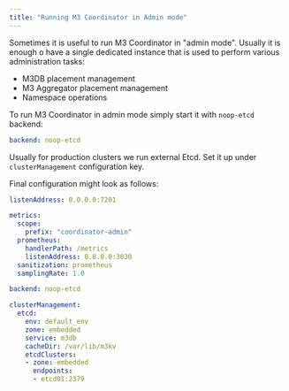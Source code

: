 ```yaml
---
title: "Running M3 Coordinator in Admin mode"
---
```


Sometimes it is useful to run M3 Coordinator in "admin mode". Usually it is enough o have a single dedicated instance that is used to perform various administration tasks:
- M3DB placement management
- M3 Aggregator placement management
- Namespace operations

To run M3 Coordinator in admin mode simply start it with `noop-etcd` backend:

```yaml
backend: noop-etcd
```

Usually for production clusters we run external Etcd. Set it up under `clusterManagement` configuration key.

Final configuration might look as follows:

```yaml
listenAddress: 0.0.0.0:7201

metrics:
  scope:
    prefix: "coordinator-admin"
  prometheus:
    handlerPath: /metrics
    listenAddress: 0.0.0.0:3030
  sanitization: prometheus
  samplingRate: 1.0

backend: noop-etcd

clusterManagement:
  etcd:
    env: default_env
    zone: embedded
    service: m3db
    cacheDir: /var/lib/m3kv
    etcdClusters:
    - zone: embedded
      endpoints:
      - etcd01:2379
```